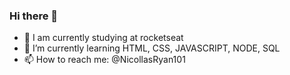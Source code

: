 ### Hi there 👋



- 🔭 I am currently studying at rocketseat
- 🌱 I’m currently learning HTML, CSS, JAVASCRIPT, NODE, SQL
- 📫 How to reach me: @NicollasRyan101
